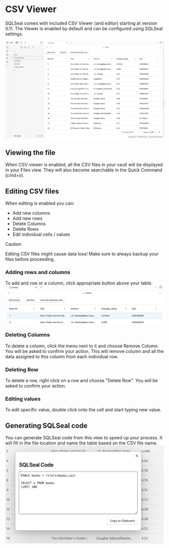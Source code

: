 # CSV Viewer
SQLSeal comes with included CSV Viewer (and editor) starting at version 0.11. The Viewer is enabled by default and can be configured using SQLSeal settings.

![CSV Viewer](./csv_viewer_preview.png)

## Viewing the file
When CSV viewer is enabled, all the CSV files in your vault will be displayed in your Files view. They will also become searchable in the Quick Command (cmd+o).

## Editing CSV files
When editing is enabled you can:
- Add new columns
- Add new rows
- Delete Columns
- Delete Rows
- Edit individual cells / values

> [!CAUTION]
> Editing CSV files might cause data loss! Make sure to always backup your files before proceeding.

### Adding rows and columns
To add and row or a column, click appropriate button above your table.
![CSV Viewer Add](./csv_viewer_add.png)

### Deleting Columns
To delete a column, click the menu next to it and choose Remove Column. You will be asked to confirm your action. This will remove column and all the data assigned to this column from each individual row.

### Deleting Row
To delete a row, right click on a row and choose "Delete Row". You will be asked to confirm your action.

### Editing values
To edit specific value, double click onto the cell and start typing new value.

## Generating SQLSeal code
You can generate SQLSeal code from this view to speed up your process. It will fill in the file location and name the table based on the CSV file name.
![CSV Viewer Add](./csv-viewer_code-gen.png)
